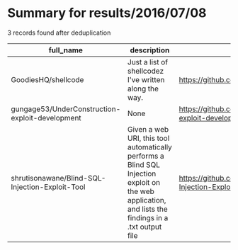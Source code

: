 
# Summary for results/2016/07/08
    
3 records found after deduplication

| full_name | description | html_url | matched_list | matched_count | pushed_at | size | stargazers_count | language | forks_count | vul_ids |
|-------------------------------------------------|------------------------------------------------------------------------------------------------------------------------------------------------------|--------------------------------------------------------------------|----------------|-----------------|---------------------------|--------|--------------------|------------|---------------|-----------|
| GoodiesHQ/shellcode | Just a list of shellcodez I've written along the way. | https://github.com/GoodiesHQ/shellcode | ['shellcode'] | 1 | 2016-07-08 17:58:47+00:00 | 14 | 1 | Assembly | 0 | [] |
| gungage53/UnderConstruction-exploit-development | None | https://github.com/gungage53/UnderConstruction-exploit-development | ['exploit'] | 1 | 2016-07-08 22:38:13+00:00 | 465 | 5 | Python | 7 | [] |
| shrutisonawane/Blind-SQL-Injection-Exploit-Tool | Given a web URI, this tool automatically performs a Blind SQL Injection exploit on the web application, and lists the findings in a .txt output file | https://github.com/shrutisonawane/Blind-SQL-Injection-Exploit-Tool | ['exploit'] | 1 | 2016-07-08 00:45:21+00:00 | 30 | 0 | | 0 | [] |

